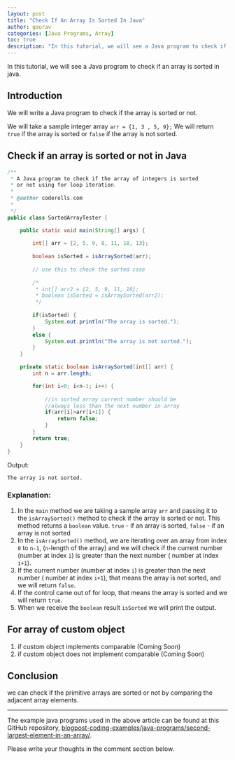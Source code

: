 ```yaml
---
layout: post  
title: "Check If An Array Is Sorted In Java"  
author: gaurav  
categories: [Java Programs, Array]  
toc: true
description: "In this tutorial, we will see a Java program to check if an array is sorted in java."
---
```


In this tutorial, we will see a Java program to check if an array is sorted in java.

## Introduction

We will write a Java program to check if the array is sorted or not.

We will take a sample integer array `arr = {1, 3 , 5, 9};` We will return `true` if the array is sorted or `false` if the array is not sorted.

## Check if an array is sorted or not in Java

```java
/**
 * A Java program to check if the array of integers is sorted
 * or not using for loop iteration.
 * 
 * @author coderolls.com
 *
 */
public class SortedArrayTester {

	public static void main(String[] args) {
		
		int[] arr = {2, 5, 9, 8, 11, 18, 13};
		
		boolean isSorted = isArraySorted(arr);
		
		// use this to check the sorted case
		
		/*
		 * int[] arr2 = {2, 5, 9, 11, 18};
		 * boolean isSorted = isArraySorted(arr2);
		 */
        
		if(isSorted) {
			System.out.println("The array is sorted.");
		}
		else {
			System.out.println("The array is not sorted.");
		}
	}

	private static boolean isArraySorted(int[] arr) {
		int n = arr.length;

		for(int i=0; i<n-1; i++) {
            
			//in sorted array current number should be 
			//always less than the next number in array
			if(arr[i]>arr[i+1]) {
				return false;
			}
		}
		return true;
	}
}
```

Output:

```
The array is not sorted.
```

### Explanation:

1. In the `main` method we are taking a sample array `arr` and passing it to the `isArraySorted()` method to check if the array is sorted or not. This method returns a `boolean` value. `true` - if an array is sorted, `false` - if an array is not sorted
2. In the `isArraySorted()` method, we are iterating over an array from index `0` to `n-1`, (`n`-length of the array) and we will check if the current number (number at index `i`) is greater than the next number ( number at index `i+1`).
3. If the current number (number at index `i`) is greater than the next number ( number at index `i+1`), that means the array is not sorted, and we will return `false`.
4. If the control came out of for loop, that means the array is sorted and we will return `true`.
5. When we receive the `boolean` result `isSorted` we will print the output.



## For array of custom object

1. if custom object implements comparable (Coming Soon)
2. if custom object does not implement comparable (Coming Soon)

## Conclusion

 we can check if the primitive arrays are sorted or not by comparing the adjacent array elements.

---

The example java programs used in the above article can be found at this GitHub repository, [blogpost-coding-examples/java-programs/second-largest-element-in-an-array/](https://github.com/coderolls/blogpost-coding-examples/tree/main/java-programs/second-largest-element-in-an-array).  

Please write your thoughts in the comment section below.
